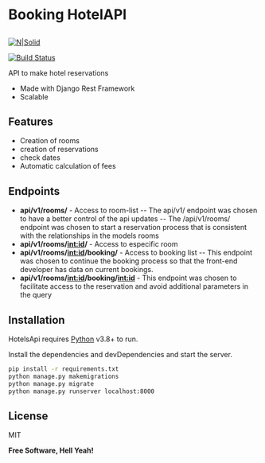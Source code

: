 # Booking HotelAPI
## 

[![N|Solid](https://svgshare.com/i/eCY.svg)](#)

[![Build Status](https://travis-ci.org/joemccann/dillinger.svg?branch=master)](#)

API to make hotel reservations

- Made with Django Rest Framework
- Scalable

## Features

- Creation of rooms
- creation of reservations
- check dates
- Automatic calculation of fees

## Endpoints

- **api/v1/rooms/** - Access to room-list
    -- The api/v1/ endpoint was chosen to have a better control of the api updates
    -- The /api/v1/rooms/ endpoint was chosen to start a reservation process that is consistent     with the relationships in the models
       rooms
- **api/v1/rooms/<int:id>/** - Access to especific room
- **api/v1/rooms/<int:id>/booking/** - Access to booking list
    -- This endpoint was chosen to continue the booking process so that the front-end developer has data on current bookings.
- **api/v1/rooms/<int:id>/booking/<int:id>** - This endpoint was chosen to facilitate access to the reservation and avoid additional parameters in the query


## Installation

HotelsApi requires [Python](https://www.python.org/downloads/) v3.8+ to run.

Install the dependencies and devDependencies and start the server.

```sh
pip install -r requirements.txt
python manage.py makemigrations
python manage.py migrate
python manage.py runserver localhost:8000
```

## License

MIT

**Free Software, Hell Yeah!**
